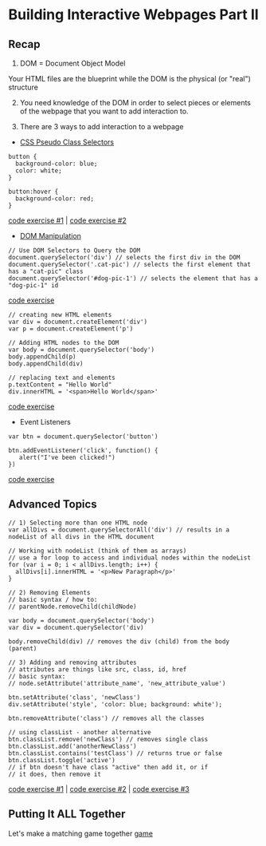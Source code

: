 # Building Interactive Webpages Part II

## Recap
1) DOM = Document Object Model

Your HTML files are the blueprint while the DOM is the physical (or "real") structure

2) You need knowledge of the DOM in order to select pieces or elements of the webpage that you want to add interaction to.

3) There are 3 ways to add interaction to a webpage

  * [CSS Pseudo Class Selectors](https://www.w3schools.com/css/css_pseudo_classes.asp)
```
button {
  background-color: blue;
  color: white;
}

button:hover {
  background-color: red;
}
```
[code exercise #1](https://codepen.io/pearl1991/pen/NoEEXv) | [code exercise #2](https://codepen.io/pearl1991/pen/XOyyOQ)

  * [DOM Manipulation](https://www.theodinproject.com/lessons/dom-manipulation)
  ```
  // Use DOM Selectors to Query the DOM
  document.querySelector('div') // selects the first div in the DOM
  document.querySelector('.cat-pic') // selects the first element that has a "cat-pic" class
  document.querySelector('#dog-pic-1') // selects the element that has a "dog-pic-1" id
  ```
  [code exercise](https://codepen.io/pearl1991/pen/GzPNmP)
  
  ```
  // creating new HTML elements
  var div = document.createElement('div')
  var p = document.createElement('p')
  
  // Adding HTML nodes to the DOM
  var body = document.querySelector('body')
  body.appendChild(p)
  body.appendChild(div)
  
  // replacing text and elements
  p.textContent = "Hello World"
  div.innerHTML = '<span>Hello World</span>'
  ```
  [code exercise](https://codepen.io/pearl1991/pen/QYzGYE)
  * Event Listeners 
  ```
  var btn = document.querySelector('button')
  
  btn.addEventListener('click', function() {
     alert("I've been clicked!")
  })
  ```
  [code exercise](https://codepen.io/pearl1991/pen/XOoNQV)
  
  ## Advanced Topics
  ```
  // 1) Selecting more than one HTML node
  var allDivs = document.querySelectorAll('div') // results in a nodeList of all divs in the HTML document
  
  // Working with nodeList (think of them as arrays)
  // use a for loop to access and individual nodes within the nodeList
  for (var i = 0; i < allDivs.length; i++) {
    allDivs[i].innerHTML = '<p>New Paragraph</p>'
  }
  
  // 2) Removing Elements
  // basic syntax / how to:
  // parentNode.removeChild(childNode)
  
  var body = document.querySelector('body')
  var div = document.querySelector('div)
  
  body.removeChild(div) // removes the div (child) from the body (parent)
  
  // 3) Adding and removing attributes
  // attributes are things like src, class, id, href
  // basic syntax:
  // node.setAttribute('attribute_name', 'new_attribute_value')
  
  btn.setAttribute('class', 'newClass') 
  div.setAttribute('style', 'color: blue; background: white');  
  
  btn.removeAttribute('class') // removes all the classes
  
  // using classList - another alternative
  btn.classList.remove('newClass') // removes single class
  btn.classList.add('anotherNewClass')
  btn.classList.contains('testClass') // returns true or false
  btn.classList.toggle('active') 
  // if btn doesn't have class "active" then add it, or if
  // it does, then remove it
  ```
  [code exercise #1](https://codepen.io/pearl1991/pen/qgLRBJ?editors=1010) | [code exercise #2](https://codepen.io/pearl1991/pen/jdXybB?editors=1010) | [code exercise #3](https://codepen.io/pearl1991/pen/JxwEOz)
  
  ## Putting It ALL Together
  Let's make a matching game together
  [game](https://codepen.io/pearl1991/pen/JxwEpV)
